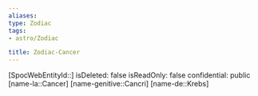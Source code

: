 ```yaml
---
aliases: 
type: Zodiac
tags:
- astro/Zodiac

title: Zodiac-Cancer
---
```

[SpocWebEntityId::]
isDeleted: false
isReadOnly: false
confidential: public
[name-la::Cancer]
[name-genitive::Cancri]
[name-de::Krebs]


